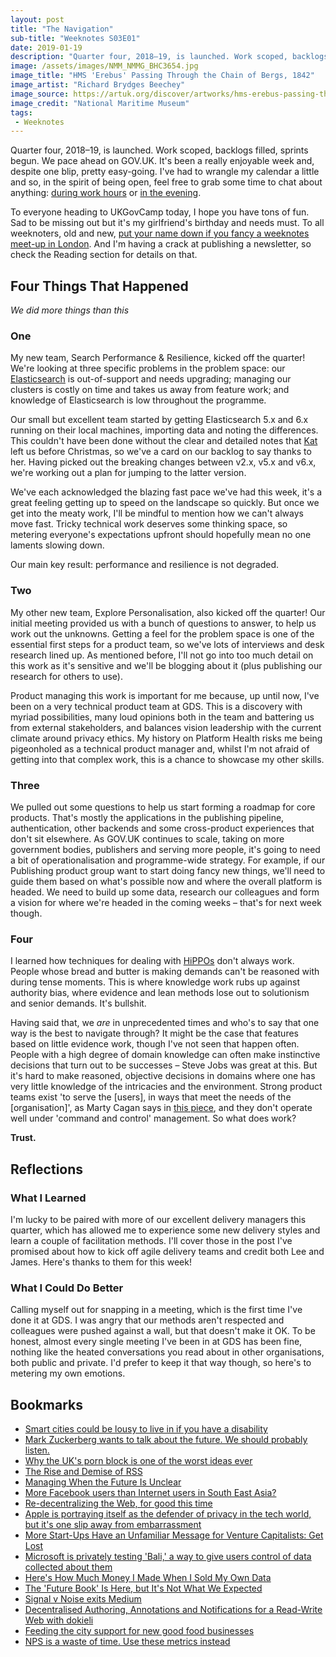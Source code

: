 ```yaml
---
layout: post
title: "The Navigation"
sub-title: "Weeknotes S03E01"
date: 2019-01-19
description: "Quarter four, 2018–19, is launched. Work scoped, backlogs filled, sprints begun. We pace ahead on GOV.UK."
image: /assets/images/NMM_NMMG_BHC3654.jpg
image_title: "HMS 'Erebus' Passing Through the Chain of Bergs, 1842"
image_artist: "Richard Brydges Beechey"
image_source: https://artuk.org/discover/artworks/hms-erebus-passing-through-the-chain-of-bergs-1842-172575
image_credit: "National Maritime Museum"
tags:
 - Weeknotes
---
```


Quarter four, 2018–19, is launched. Work scoped, backlogs filled, sprints begun. We pace ahead on GOV.UK. It's been a really enjoyable week and, despite one blip, pretty easy-going. I've had to wrangle my calendar a little and so, in the spirit of being open, feel free to grab some time to chat about anything: [during work hours](https://calendly.com/steve-messer/) or [in the evening](https://calendly.com/stevenjmesser).

To everyone heading to UKGovCamp today, I hope you have tons of fun. Sad to be missing out but it's my girlfriend's birthday and needs must. To all weeknoters, old and new, [put your name down if you fancy a weeknotes meet-up in London](http://doodle.com/poll/97gbxrfms83wtf9b). And I'm having a crack at publishing a newsletter, so check the Reading section for details on that.

## Four Things That Happened

*We did more things than this*

### One

My new team, Search Performance & Resilience, kicked off the quarter! We're looking at three specific problems in the problem space: our [Elasticsearch](https://www.elastic.co/products/elasticsearch) is out-of-support and needs upgrading; managing our clusters is costly on time and takes us away from feature work; and knowledge of Elasticsearch is low throughout the programme.

Our small but excellent team started by getting Elasticsearch 5.x and 6.x running on their local machines, importing data and noting the differences. This couldn't have been done without the clear and detailed notes that [Kat](https://github.com/katstevens) left us before Christmas, so we've a card on our backlog to say thanks to her. Having picked out the breaking changes between v2.x, v5.x and v6.x, we're working out a plan for jumping to the latter version.

We've each acknowledged the blazing fast pace we've had this week, it's a great feeling getting up to speed on the landscape so quickly. But once we get into the meaty work, I'll be mindful to mention how we can't always move fast. Tricky technical work deserves some thinking space, so metering everyone's expectations upfront should hopefully mean no one laments slowing down.

Our main key result: performance and resilience is not degraded.

### Two

My other new team, Explore Personalisation, also kicked off the quarter! Our initial meeting provided us with a bunch of questions to answer, to help us work out the unknowns. Getting a feel for the problem space is one of the essential first steps for a product team, so we've lots of interviews and desk research lined up. As mentioned before, I'll not go into too much detail on this work as it's sensitive and we'll be blogging about it (plus publishing our research for others to use).

Product managing this work is important for me because, up until now, I've been on a very technical product team at GDS. This is a discovery with myriad possibilities, many loud opinions both in the team and battering us from external stakeholders, and balances vision leadership with the current climate around privacy ethics. My history on Platform Health risks me being pigeonholed as a technical product manager and, whilst I'm not afraid of getting into that complex work, this is a chance to showcase my other skills.

### Three

We pulled out some questions to help us start forming a roadmap for core products. That's mostly the applications in the publishing pipeline, authentication, other backends and some cross-product experiences that don't sit elsewhere. As GOV.UK continues to scale, taking on more government bodies, publishers and serving more people, it's going to need a bit of operationalisation and programme-wide strategy. For example, if our Publishing product group want to start doing fancy new things, we'll need to guide them based on what's possible now and where the overall platform is headed. We need to build up some data, research our colleagues and form a vision for where we're headed in the coming weeks – that's for next week though.

### Four

I learned how techniques for dealing with [HiPPOs](https://www.forbes.com/sites/bernardmarr/2017/10/26/data-driven-decision-making-beware-of-the-hippo-effect/) don't always work. People whose bread and butter is making demands can't be reasoned with during tense moments. This is where knowledge work rubs up against authority bias, where evidence and lean methods lose out to solutionism and senior demands. It's bullshit.

Having said that, we _are_ in unprecedented times and who's to say that one way is the best to navigate through? It might be the case that features based on little evidence work, though I've not seen that happen often. People with a high degree of domain knowledge can often make instinctive decisions that turn out to be successes – Steve Jobs was great at this. But it's hard to make reasoned, objective decisions in domains where one has very little knowledge of the intricacies and the environment. Strong product teams exist 'to serve the [users], in ways that meet the needs of the [organisation]', as Marty Cagan says in [this piece](https://svpg.com/empowered-product-teams/), and they don't operate well under 'command and control' management. So what does work?

**Trust.**

## Reflections

### What I Learned

I'm lucky to be paired with more of our excellent delivery managers this quarter, which has allowed me to experience some new delivery styles and learn a couple of facilitation methods. I'll cover those in the post I've promised about how to kick off agile delivery teams and credit both Lee and James. Here's thanks to them for this week!

### What I Could Do Better

Calling myself out for snapping in a meeting, which is the first time I've done it at GDS. I was angry that our methods aren't respected and colleagues were pushed against a wall, but that doesn't make it OK. To be honest, almost every single meeting I've been in at GDS has been fine, nothing like the heated conversations you read about in other organisations, both public and private. I'd prefer to keep it that way though, so here's to metering my own emotions.

## Bookmarks

- [Smart cities could be lousy to live in if you have a disability](https://www.technologyreview.com/s/612712/smart-cities-coule-be-lousy-if-you-have-a-disability/)
- [Mark Zuckerberg wants to talk about the future. We should probably listen.](https://www.recode.net/2019/1/8/18174181/mark-zuckerberg-new-years-resolution-2019-future-technology)
- [Why the UK's porn block is one of the worst ideas ever](https://www.wired.co.uk/article/porn-block-uk-wired-explains)
- [The Rise and Demise of RSS](https://motherboard.vice.com/en_us/article/a3mm4z/the-rise-and-demise-of-rss)
- [Managing When the Future Is Unclear](https://hbr.org/2019/01/managing-when-the-future-is-unclear)
- [More Facebook users than Internet users in South East Asia?](https://lirneasia.net/2014/08/more-facebook-users-than-internet-users-in-south-east-asia/)
- [Re-decentralizing the Web, for good this time](https://ruben.verborgh.org/articles/redecentralizing-the-web/)
- [Apple is portraying itself as the defender of privacy in the tech world, but it's one slip away from embarrassment](https://www.cnbc.com/2019/01/10/apple-privacy-big-bet-risks.html)
- [More Start-Ups Have an Unfamiliar Message for Venture Capitalists: Get Lost](https://www.nytimes.com/2019/01/11/technology/start-ups-rejecting-venture-capital.html)
- [Microsoft is privately testing 'Bali,' a way to give users control of data collected about them](https://www.zdnet.com/article/microsoft-is-privately-testing-bali-a-way-to-give-users-control-of-data-collected-about-them/)
- [Here's How Much Money I Made When I Sold My Own Data](https://www.wired.com/story/i-sold-my-data-for-crypto/)
- [The 'Future Book' Is Here, but It's Not What We Expected](https://www.wired.com/story/future-book-is-here-but-not-what-we-expected/)
- [Signal v Noise exits Medium](https://m.signalvnoise.com/signal-v-noise-exits-medium/)
- [Decentralised Authoring, Annotations and Notifications for a Read-Write Web with dokieli](http://csarven.ca/dokieli-rww#acknowledgements)
- [Feeding the city support for new good food businesses](https://www.sustainweb.org/news/jan19_feeding_the_city/)
- [NPS is a waste of time. Use these metrics instead](https://medium.com/swlh/nps-is-a-waste-of-time-use-these-metrics-instead-3df33ba0ee24)
